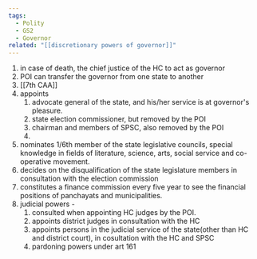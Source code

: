 ```yaml
---
tags:
  - Polity
  - GS2
  - Governor
related: "[[discretionary powers of governor]]"
---
```

1. in case of death, the chief justice of the HC to act as governor
2. POI can transfer the governor from one state to another
3. [[7th CAA]]
4. appoints 
	1. advocate general of the state, and his/her service is at governor's pleasure.
	2. state election commissioner, but removed by the POI
	3. chairman and members of SPSC, also removed by the POI
	4. 
5. nominates 1/6th member of the state legislative councils, special knowledge in fields of literature, science, arts, social service and co-operative movement.
6. decides on the disqualification of the state legislature members in consultation with the election commission
7. constitutes a finance commission every five year to see the financial positions of panchayats and municipalities.
8. judicial powers - 
	1. consulted when appointing HC judges by the POI.
	2. appoints district judges in consultation with the HC
	3. appoints persons in the judicial service of the state(other than HC and district court), in cosultation with the HC and SPSC
	4. pardoning powers under art 161

